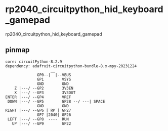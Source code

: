 # rp2040_circuitpython_hid_keyboard_gamepad
rp2040_circuitpython_hid_keyboard_gamepad
## pinmap
```
core: circuitPython-8.2.9
dependency: adafruit-circuitpython-bundle-8.x-mpy-20231224
                    __
              GP0--|  |--VBUS
              GP1        VSYS
              GND        GND
    Z |---/ --GP2        3V3EN
    X |---/ --GP3        3V3OUT
ENTER |---/ --GP4        VREF
 DOWN |---/ --GP5        GP28 --/ ---| SPACE
              GND  ____  GND
RIGHT |---/ --GP6 | RP | GP27
              GP7 |2040| GP26
 LEFT |---/ --GP8  ----  RUN
   UP |---/ --GP9        GP22
```
